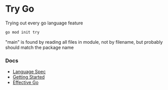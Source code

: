 Try Go
======

Trying out every go language feature

```sh
go mod init try
```

"main" is found by reading all files in module, not by filename, but probably should match the package name

### Docs
- [Language Spec](https://go.dev/ref/spec)
- [Getting Started](https://go.dev/doc/code)
- [Effective Go](https://go.dev/doc/effective_go)

